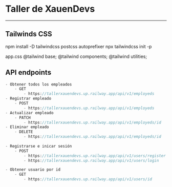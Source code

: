 # Taller de XauenDevs

----

## Tailwinds CSS

npm install -D tailwindcss postcss autoprefixer
npx tailwindcss init -p

app.css
@tailwind base;
@tailwind components;
@tailwind utilities;


## API endpoints
```javascript
- Obtener todos los empleados
    - GET
        - https://tallerxauendevs.up.railway.app/api/v1/employeds
- Registrar empleado
    - POST
        - https://tallerxauendevs.up.railway.app/api/v1/employeds
- Actualizar empleado
    - PATCH
        - https://tallerxauendevs.up.railway.app/api/v1/employeds/id
- Eliminar empleado
    - DELETE
        - https://tallerxauendevs.up.railway.app/api/v1/employeds/id
        
- Registrarse e inicar sesión 
    - POST
        - https://tallerxauendevs.up.railway.app/api/v1/users/register
        - https://tallerxauendevs.up.railway.app/api/v1/users/login

- Obtener usuario por id
    - GET
        - https://tallerxauendevs.up.railway.app/api/v1/users/id
```